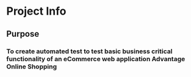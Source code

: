 # Project Info
## Purpose
### To create automated test to test basic business critical functionality of an eCommerce web application Advantage Online Shopping 
